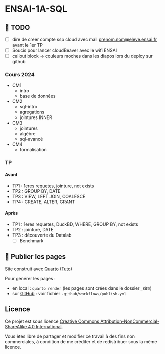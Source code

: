 # ENSAI-1A-SQL

## :construction: TODO

- [ ] dire de creer compte ssp cloud avec mail prenom.nom@eleve.ensai.fr avant le 1er TP
- [ ] Soucis pour lancer cloudBeaver avec le wifi ENSAI
- [ ] callout block -> couleurs moches dans les diapos lors du deploy sur github

### Cours 2024

- CM1
  - intro
  - base de données
- CM2
  - sql-intro
  - agregations
  - jointures INNER
- CM3
  - jointures
  - algébre
  - sql-avancé
- CM4
  - formalisation

### TP

#### Avant

- TP1 : 1eres requetes, jointure, not exists
- TP2 : GROUP BY, DATE
- TP3 : VIEW, LEFT JOIN, COALESCE
- TP4 : CREATE, ALTER, GRANT

#### Après

- TP1 : 1eres requetes, DuckBD, WHERE, GROUP BY, not exists
- TP2 : jointure, DATE
- TP3 : découverte du Datalab
  - [ ] Benchmark

## :rocket: Publier les pages

Site construit avec [Quarto](https://quarto.org/) ([Tuto](https://ludo2ne.github.io/Quarto-tuto/))

Pour générer les pages :

- en local : `quarto render` (les pages sont crées dans le dossier *_site*)
- sur [GitHub](https://ludo2ne.github.io/ENSAI-1A-SQL) : voir fichier `.github/workflows/publish.yml`

## Licence

Ce projet est sous licence [Creative Commons Attribution-NonCommercial-ShareAlike 4.0 International](https://creativecommons.org/licenses/by-nc-sa/4.0/).

Vous êtes libre de partager et modifier ce travail à des fins non commerciales, à condition de me créditer et de redistribuer sous la même licence.
